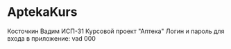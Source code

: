 # AptekaKurs
Косточкин Вадим ИСП-31
Курсовой проект "Аптека"
Логин и пароль для входа в приложение:
vad
000
